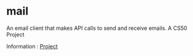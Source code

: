 # mail

An email client that makes API calls to send and receive emails.
A CS50 Project

Information : [Project](https://cs50.harvard.edu/web/2020/projects/3/mail/)
